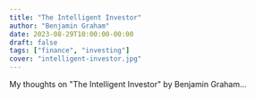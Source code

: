 ```yaml
---
title: "The Intelligent Investor"
author: "Benjamin Graham"
date: 2023-08-29T10:00:00-00:00
draft: false
tags: ["finance", "investing"]
cover: "intelligent-investor.jpg"
---
```


My thoughts on "The Intelligent Investor" by Benjamin Graham...